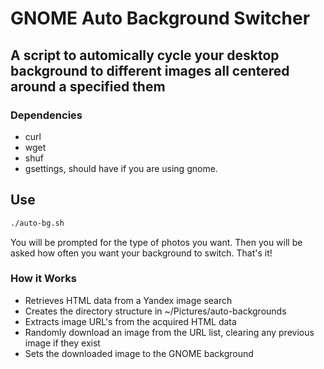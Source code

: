 # GNOME Auto Background Switcher

## A script to automically cycle your desktop background to different images all centered around a specified them

### Dependencies
- curl
- wget
- shuf
- gsettings, should have if you are using gnome.

## Use
```bash
./auto-bg.sh
```

You will be prompted for the type of photos you want.
Then you will be asked how often you want your background to switch.
That's it!

### How it Works
- Retrieves HTML data from a Yandex image search
- Creates the directory structure in ~/Pictures/auto-backgrounds
- Extracts image URL's from the acquired HTML data
- Randomly download an image from the URL list, clearing any previous image if they exist
- Sets the downloaded image to the GNOME background
